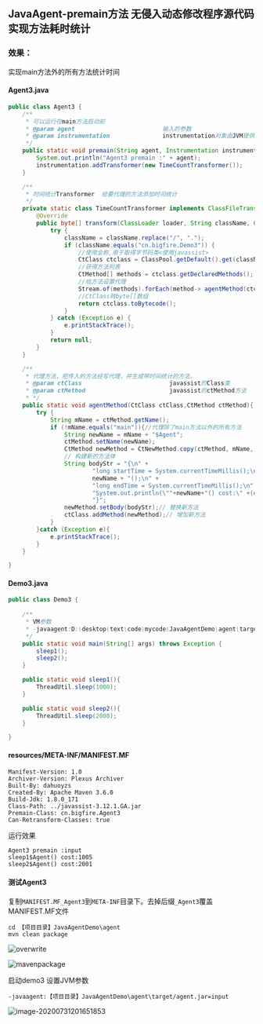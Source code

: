 ## JavaAgent-premain方法 无侵入动态修改程序源代码实现方法耗时统计

### 效果：

实现main方法外的所有方法统计时间



#### Agent3.java

```java
public class Agent3 {
    /**
     * 可以运行在main方法启动前
     * @param agent                         输入的参数
     * @param instrumentation               instrumentation对象由JVM提供并传入
     */
    public static void premain(String agent, Instrumentation instrumentation) {
        System.out.println("Agent3 premain :" + agent);
        instrumentation.addTransformer(new TimeCountTransformer());
    }

    /**
     * 时间统计Transformer  给要代理的方法添加时间统计
     */
    private static class TimeCountTransformer implements ClassFileTransformer {
        @Override
        public byte[] transform(ClassLoader loader, String className, Class<?> classBeingRedefined, ProtectionDomain protectionDomain, byte[] classfileBuffer) {
            try {
                className = className.replace("/", ".");
                if (className.equals("cn.bigfire.Demo3")) {
                    //使用全称,用于取得字节码类<使用javassist>
                    CtClass ctclass = ClassPool.getDefault().get(className);
                    //获得方法列表
                    CtMethod[] methods = ctclass.getDeclaredMethods();
                    //给方法设置代理
                    Stream.of(methods).forEach(method-> agentMethod(ctclass,method));
                    //CtClass转byte[]数组
                    return ctclass.toBytecode();
                }
            } catch (Exception e) {
                e.printStackTrace();
            }
            return null;
        }
    }

    /**
     * 代理方法，把传入的方法经写代理，并生成带时间统计的方法，
     * @param ctClass                         javassist的Class类
     * @param ctMethod                        javassist的ctMethod方法
     * */
    public static void agentMethod(CtClass ctClass,CtMethod ctMethod){
        try {
            String mName = ctMethod.getName();
            if (!mName.equals("main")){//代理除了main方法以外的所有方法
                String newName = mName + "$Agent";
                ctMethod.setName(newName);
                CtMethod newMethod = CtNewMethod.copy(ctMethod, mName, ctClass, null);
                // 构建新的方法体
                String bodyStr = "{\n" +
                        "long startTime = System.currentTimeMillis();\n" +
                        newName + "();\n" +
                        "long endTime = System.currentTimeMillis();\n" +
                        "System.out.println(\""+newName+"() cost:\" +(endTime - startTime));\n" +
                        "}";
                newMethod.setBody(bodyStr);// 替换新方法
                ctClass.addMethod(newMethod);// 增加新方法
            }
        }catch (Exception e){
            e.printStackTrace();
        }
    }

}
```

#### Demo3.java

```java
public class Demo3 {
    
    /**
     * VM参数
     * -javaagent:D:\desktop\text\code\mycode\JavaAgentDemo\agent\target/agent.jar=input
     */
    public static void main(String[] args) throws Exception {
        sleep1();
        sleep2();
    }

    public static void sleep1(){
        ThreadUtil.sleep(1000);
    }

    public static void sleep2(){
        ThreadUtil.sleep(2000);
    }

}
```

#### resources/META-INF/MANIFEST.MF

```META-INF
Manifest-Version: 1.0
Archiver-Version: Plexus Archiver
Built-By: dahuoyzs
Created-By: Apache Maven 3.6.0
Build-Jdk: 1.8.0_171
Class-Path: ../javassist-3.12.1.GA.jar
Premain-Class: cn.bigfire.Agent3
Can-Retransform-Classes: true

```

运行效果
```shell script
Agent3 premain :input
sleep1$Agent() cost:1005
sleep2$Agent() cost:2001
```

#### 测试Agent3
复制`MANIFEST.MF_Agent3`到`META-INF`目录下。去掉后缀`_Agent3`覆盖MANIFEST.MF文件

```shell script
cd 【项目目录】JavaAgentDemo\agent 
mvn clean package
```

![overwrite](https://gitee.com/dahuoyzs/res/raw/master/img/overwrite.png)

![mavenpackage](https://gitee.com/dahuoyzs/res/raw/master/img/mavenpackage.jpg)


启动demo3 设置JVM参数

`-javaagent:【项目目录】JavaAgentDemo\agent\target/agent.jar=input`


![image-20200731201651853](https://gitee.com/dahuoyzs/res/raw/master/img/image-20200731201651853.png)





